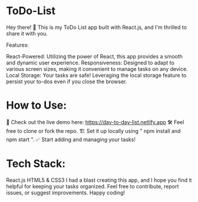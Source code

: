 # ToDo-List
Hey there! 👋 This is my ToDo List app built with React.js, and I'm thrilled to share it with you.

Features:

React-Powered: Utilizing the power of React, this app provides a smooth and dynamic user experience.
Responsiveness: Designed to adapt to various screen sizes, making it convenient to manage tasks on any device.
Local Storage: Your tasks are safe! Leveraging the local storage feature to persist your to-dos even if you close the browser.

# How to Use:

🚀 Check out the live demo here: https://day-to-day-list.netlify.app
🛠️ Feel free to clone or fork the repo.
🏗️ Set it up locally using " npm install and npm start ".
✅ Start adding and managing your tasks!

# Tech Stack:

React.js
HTML5 & CSS3
I had a blast creating this app, and I hope you find it helpful for keeping your tasks organized. Feel free to contribute, report issues, or suggest improvements. Happy coding!
